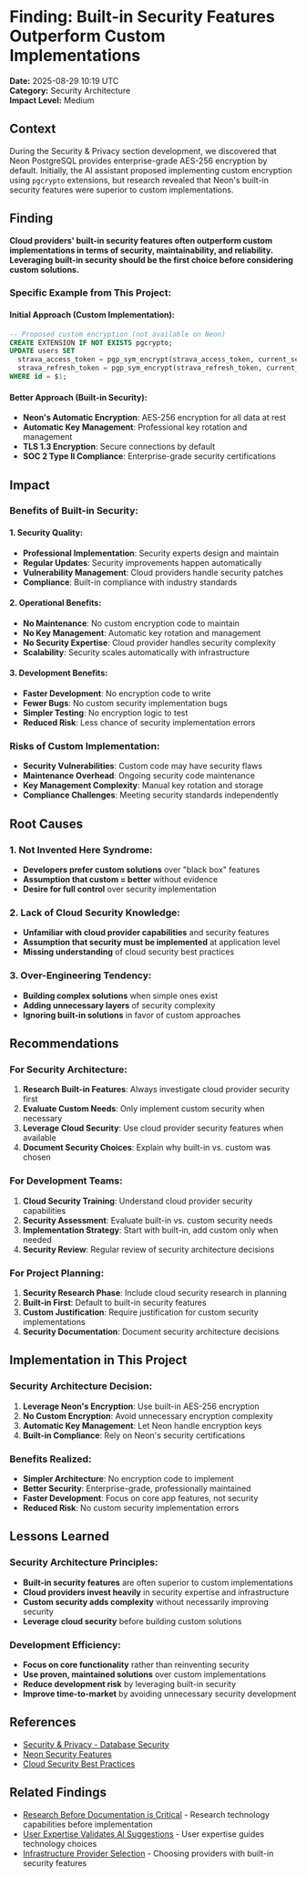 # Finding: Built-in Security Features Outperform Custom Implementations

**Date:** 2025-08-29 10:19 UTC  
**Category:** Security Architecture  
**Impact Level:** Medium  

## Context

During the Security & Privacy section development, we discovered that Neon PostgreSQL provides enterprise-grade AES-256 encryption by default. Initially, the AI assistant proposed implementing custom encryption using `pgcrypto` extensions, but research revealed that Neon's built-in security features were superior to custom implementations.

## Finding

**Cloud providers' built-in security features often outperform custom implementations in terms of security, maintainability, and reliability. Leveraging built-in security should be the first choice before considering custom solutions.**

### **Specific Example from This Project**:

#### **Initial Approach (Custom Implementation)**:
```sql
-- Proposed custom encryption (not available on Neon)
CREATE EXTENSION IF NOT EXISTS pgcrypto;
UPDATE users SET 
  strava_access_token = pgp_sym_encrypt(strava_access_token, current_setting('app.encryption_key')),
  strava_refresh_token = pgp_sym_encrypt(strava_refresh_token, current_setting('app.encryption_key'))
WHERE id = $1;
```

#### **Better Approach (Built-in Security)**:
- **Neon's Automatic Encryption**: AES-256 encryption for all data at rest
- **Automatic Key Management**: Professional key rotation and management
- **TLS 1.3 Encryption**: Secure connections by default
- **SOC 2 Type II Compliance**: Enterprise-grade security certifications

## Impact

### **Benefits of Built-in Security**:

#### **1. Security Quality**:
- **Professional Implementation**: Security experts design and maintain
- **Regular Updates**: Security improvements happen automatically
- **Vulnerability Management**: Cloud providers handle security patches
- **Compliance**: Built-in compliance with industry standards

#### **2. Operational Benefits**:
- **No Maintenance**: No custom encryption code to maintain
- **No Key Management**: Automatic key rotation and management
- **No Security Expertise**: Cloud provider handles security complexity
- **Scalability**: Security scales automatically with infrastructure

#### **3. Development Benefits**:
- **Faster Development**: No encryption code to write
- **Fewer Bugs**: No custom security implementation bugs
- **Simpler Testing**: No encryption logic to test
- **Reduced Risk**: Less chance of security implementation errors

### **Risks of Custom Implementation**:
- **Security Vulnerabilities**: Custom code may have security flaws
- **Maintenance Overhead**: Ongoing security code maintenance
- **Key Management Complexity**: Manual key rotation and storage
- **Compliance Challenges**: Meeting security standards independently

## Root Causes

### **1. Not Invented Here Syndrome**:
- **Developers prefer custom solutions** over "black box" features
- **Assumption that custom = better** without evidence
- **Desire for full control** over security implementation

### **2. Lack of Cloud Security Knowledge**:
- **Unfamiliar with cloud provider capabilities** and security features
- **Assumption that security must be implemented** at application level
- **Missing understanding** of cloud security best practices

### **3. Over-Engineering Tendency**:
- **Building complex solutions** when simple ones exist
- **Adding unnecessary layers** of security complexity
- **Ignoring built-in solutions** in favor of custom approaches

## Recommendations

### **For Security Architecture**:
1. **Research Built-in Features**: Always investigate cloud provider security first
2. **Evaluate Custom Needs**: Only implement custom security when necessary
3. **Leverage Cloud Security**: Use cloud provider security features when available
4. **Document Security Choices**: Explain why built-in vs. custom was chosen

### **For Development Teams**:
1. **Cloud Security Training**: Understand cloud provider security capabilities
2. **Security Assessment**: Evaluate built-in vs. custom security needs
3. **Implementation Strategy**: Start with built-in, add custom only when needed
4. **Security Review**: Regular review of security architecture decisions

### **For Project Planning**:
1. **Security Research Phase**: Include cloud security research in planning
2. **Built-in First**: Default to built-in security features
3. **Custom Justification**: Require justification for custom security implementations
4. **Security Documentation**: Document security architecture decisions

## Implementation in This Project

### **Security Architecture Decision**:
1. **Leverage Neon's Encryption**: Use built-in AES-256 encryption
2. **No Custom Encryption**: Avoid unnecessary encryption complexity
3. **Automatic Key Management**: Let Neon handle encryption keys
4. **Built-in Compliance**: Rely on Neon's security certifications

### **Benefits Realized**:
- **Simpler Architecture**: No encryption code to implement
- **Better Security**: Enterprise-grade, professionally maintained
- **Faster Development**: Focus on core app features, not security
- **Reduced Risk**: No custom security implementation errors

## Lessons Learned

### **Security Architecture Principles**:
- **Built-in security features** are often superior to custom implementations
- **Cloud providers invest heavily** in security expertise and infrastructure
- **Custom security adds complexity** without necessarily improving security
- **Leverage cloud security** before building custom solutions

### **Development Efficiency**:
- **Focus on core functionality** rather than reinventing security
- **Use proven, maintained solutions** over custom implementations
- **Reduce development risk** by leveraging built-in security
- **Improve time-to-market** by avoiding unnecessary security development

## References

- [Security & Privacy - Database Security](../technical-design/08-security-privacy.md#database-security)
- [Neon Security Features](https://neon.tech/docs/security)
- [Cloud Security Best Practices](https://owasp.org/www-project-cloud-native-application-security/)

## Related Findings

- [Research Before Documentation is Critical](011-research-before-documentation.md) - Research technology capabilities before implementation
- [User Expertise Validates AI Suggestions](008-user-expertise-ai-suggestions.md) - User expertise guides technology choices
- [Infrastructure Provider Selection](009-infrastructure-provider-selection.md) - Choosing providers with built-in security features
